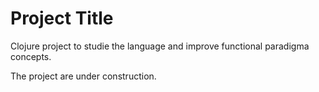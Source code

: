 
# Project Title

Clojure project to studie the language and improve functional paradigma concepts.

The project are under construction.